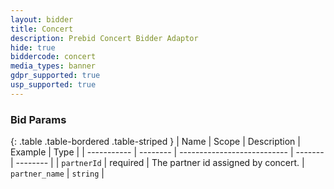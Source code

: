 ```yaml
---
layout: bidder
title: Concert
description: Prebid Concert Bidder Adaptor
hide: true
biddercode: concert
media_types: banner
gdpr_supported: true
usp_supported: true
---
```


### Bid Params

{: .table .table-bordered .table-striped }
| Name        | Scope    | Description                 | Example | Type     |
| ----------- | -------- | --------------------------- | ------- | -------- |
| `partnerId` | required | The partner id assigned by concert. | `partner_name` | `string` |
